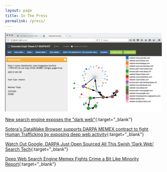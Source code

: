 ```yaml
---
layout: page
title: In The Press
permalink: /press/
---
```

![Press](img/press.png)

[New search engine exposes the "dark web"]( http://www.cbsnews.com/videos/new-search-engine-exposes-the-dark-web/){:target="_blank"}

[Sotera's DataWake Browser supports DARPA MEMEX contract to fight Human Trafficking by exposing deep web activity]( http://www.prnewswire.com/news-releases/soteras-datawake-browser-supports-darpa-memex-contract-to-fight-human-trafficking-by-exposing-deep-web-activity-300061991.html){:target="_blank"}

[Watch Out Google, DARPA Just Open Sourced All This Swish 'Dark Web' Search Tech]( http://www.forbes.com/sites/thomasbrewster/2015/04/17/darpa-nasa-and-partners-show-off-memex/){:target="_blank"}

[Deep Web Search Engine Memex Fights Crime a Bit Like Minority Report]( http://gizmodo.com/deep-web-search-engine-memex-fights-crime-a-bit-like-mi-1684674056){:target="_blank"}
